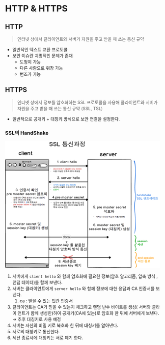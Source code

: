 # HTTP & HTTPS

## HTTP

> 인터넷 상에서 클라이언트와 서버가 자원을 주고 받을 때 쓰는 통신 규약
> 
- 일반적인 텍스트 교환 프로토콜
- 보안 이슈란 치명적인 문제가 존재
    - 도청이 가능
    - 다른 사람으로 위장 가능
    - 변조가 가능

## HTTPS

> 인터넷 상에서 정보를 암호화하는 SSL 프로토콜을 사용해 클라이언트와 서버가 자원을 주고 받을 때 쓰는 통신 규약 (SSL, TSL)
> 
- 일반적으로 공개키 + 대칭키 방식으로 보안 연결을 설정한다.

### SSL의  HandShake

![Untitled](HTTP%20&%20HTTPS%209ea4328ea3924bf7a2f2e170d46e8060/Untitled.png)

1. 서버에게 `client hello` 와 함께 암호화에 필요한 정보(암호 알고리즘, 압축 방식 ,랜덤 데이터)를 함께 보낸다.
2. 서버는 클라이언트에게 `server hello` 와 함께 정보에 대한 응답과 CA 인증서를 보낸다.
    1. ca : 믿을 수 있는 민간 인증서 
3. 클라이언트는 CA가 믿을 수 있는지 체크하고 랜덤 난수 바이트를 생성( 서버와 클라이 언트가 함께 생성한)하여 공개키(CA에 있는)로 암호화 한 뒤에 서버에게 보낸다.  → 추후 대칭키로 사용 예정
4. 서버는 자신의 비밀 키로 복호화 한 뒤에 대칭키를 알아낸다.
5. 서로의 대칭키로 통신한다.
6. 세션 종료시에 대칭키는 서로 폐기 한다.